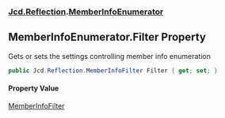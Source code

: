 ### [Jcd.Reflection](Jcd.Reflection.md 'Jcd.Reflection').[MemberInfoEnumerator](MemberInfoEnumerator.md 'Jcd.Reflection.MemberInfoEnumerator')

## MemberInfoEnumerator.Filter Property

Gets or sets the settings controlling member info enumeration

```csharp
public Jcd.Reflection.MemberInfoFilter Filter { get; set; }
```

#### Property Value

[MemberInfoFilter](MemberInfoFilter.md 'Jcd.Reflection.MemberInfoFilter')